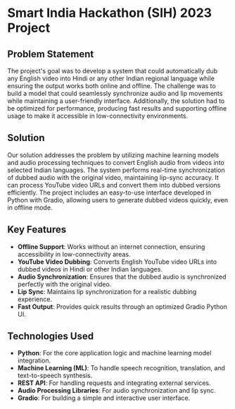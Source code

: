# Smart India Hackathon (SIH) 2023 Project

## Problem Statement
The project's goal was to develop a system that could automatically dub any English video into Hindi or any other Indian regional language while ensuring the output works both online and offline. The challenge was to build a model that could seamlessly synchronize audio and lip movements while maintaining a user-friendly interface. Additionally, the solution had to be optimized for performance, producing fast results and supporting offline usage to make it accessible in low-connectivity environments.

## Solution
Our solution addresses the problem by utilizing machine learning models and audio processing techniques to convert English audio from videos into selected Indian languages. The system performs real-time synchronization of dubbed audio with the original video, maintaining lip-sync accuracy. It can process YouTube video URLs and convert them into dubbed versions efficiently. The project includes an easy-to-use interface developed in Python with Gradio, allowing users to generate dubbed videos quickly, even in offline mode.

## Key Features
- **Offline Support**: Works without an internet connection, ensuring accessibility in low-connectivity areas.
- **YouTube Video Dubbing**: Converts English YouTube video URLs into dubbed videos in Hindi or other Indian languages.
- **Audio Synchronization**: Ensures that the dubbed audio is synchronized perfectly with the original video.
- **Lip Sync**: Maintains lip synchronization for a realistic dubbing experience.
- **Fast Output**: Provides quick results through an optimized Gradio Python UI.

## Technologies Used
- **Python**: For the core application logic and machine learning model integration.
- **Machine Learning (ML)**: To handle speech recognition, translation, and text-to-speech synthesis.
- **REST API**: For handling requests and integrating external services.
- **Audio Processing Libraries**: For audio synchronization and lip sync.
- **Gradio**: For building a simple and interactive user interface.

